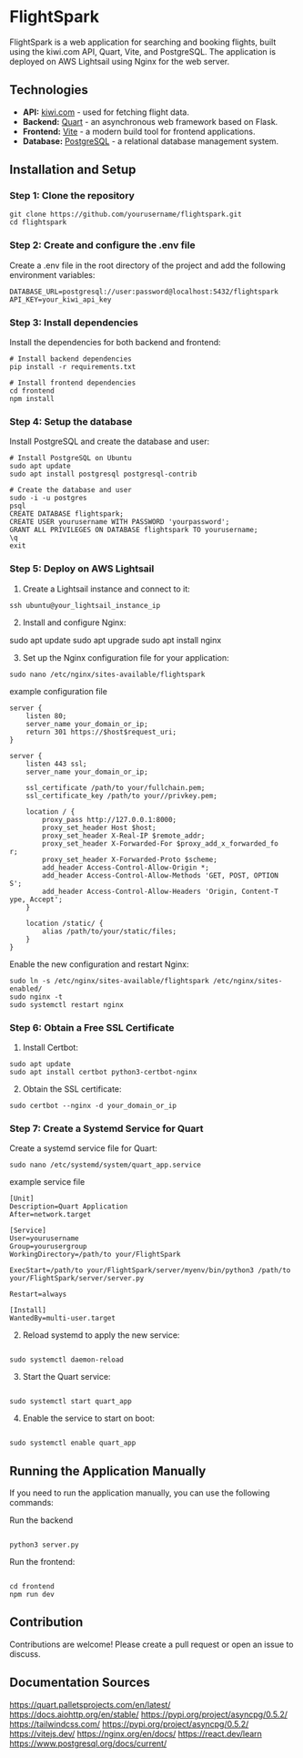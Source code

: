# FlightSpark

FlightSpark is a web application for searching and booking flights, built using the kiwi.com API, Quart, Vite, and PostgreSQL. The application is deployed on AWS Lightsail using Nginx for the web server.

## Technologies

- **API:** [kiwi.com](https://partners.kiwi.com/) - used for fetching flight data.
- **Backend:** [Quart](https://pgjones.gitlab.io/quart/) - an asynchronous web framework based on Flask.
- **Frontend:** [Vite](https://vitejs.dev/) - a modern build tool for frontend applications.
- **Database:** [PostgreSQL](https://www.postgresql.org/) - a relational database management system.

## Installation and Setup

### Step 1: Clone the repository

```
git clone https://github.com/yourusername/flightspark.git
cd flightspark
```

### Step 2: Create and configure the .env file

Create a .env file in the root directory of the project and add the following environment variables:

```
DATABASE_URL=postgresql://user:password@localhost:5432/flightspark
API_KEY=your_kiwi_api_key
```

### Step 3: Install dependencies

Install the dependencies for both backend and frontend:

```
# Install backend dependencies
pip install -r requirements.txt

# Install frontend dependencies
cd frontend
npm install
```

### Step 4: Setup the database

Install PostgreSQL and create the database and user:

```
# Install PostgreSQL on Ubuntu
sudo apt update
sudo apt install postgresql postgresql-contrib

# Create the database and user
sudo -i -u postgres
psql
CREATE DATABASE flightspark;
CREATE USER yourusername WITH PASSWORD 'yourpassword';
GRANT ALL PRIVILEGES ON DATABASE flightspark TO yourusername;
\q
exit
```

### Step 5: Deploy on AWS Lightsail

1. Create a Lightsail instance and connect to it:

```
ssh ubuntu@your_lightsail_instance_ip
```

2. Install and configure Nginx:

sudo apt update
sudo apt upgrade
sudo apt install nginx

3. Set up the Nginx configuration file for your application:

```
sudo nano /etc/nginx/sites-available/flightspark
```

example configuration file

```
server {
    listen 80;
    server_name your_domain_or_ip;
    return 301 https://$host$request_uri;
}

server {
    listen 443 ssl;
    server_name your_domain_or_ip;

    ssl_certificate /path/to your/fullchain.pem;
    ssl_certificate_key /path/to your//privkey.pem;

    location / {
        proxy_pass http://127.0.0.1:8000;
        proxy_set_header Host $host;
        proxy_set_header X-Real-IP $remote_addr;
        proxy_set_header X-Forwarded-For $proxy_add_x_forwarded_fo
r;
        proxy_set_header X-Forwarded-Proto $scheme;
        add_header Access-Control-Allow-Origin *;
        add_header Access-Control-Allow-Methods 'GET, POST, OPTION
S';
        add_header Access-Control-Allow-Headers 'Origin, Content-T
ype, Accept';
    }

    location /static/ {
        alias /path/to/your/static/files;
    }
}
```

Enable the new configuration and restart Nginx:

```
sudo ln -s /etc/nginx/sites-available/flightspark /etc/nginx/sites-enabled/
sudo nginx -t
sudo systemctl restart nginx
```

### Step 6: Obtain a Free SSL Certificate

1. Install Certbot:

```
sudo apt update
sudo apt install certbot python3-certbot-nginx
```

2. Obtain the SSL certificate:

```
sudo certbot --nginx -d your_domain_or_ip
```

### Step 7: Create a Systemd Service for Quart

Create a systemd service file for Quart:

```
sudo nano /etc/systemd/system/quart_app.service
```

example service file

```
[Unit]
Description=Quart Application
After=network.target

[Service]
User=yourusername
Group=yourusergroup
WorkingDirectory=/path/to your/FlightSpark

ExecStart=/path/to your/FlightSpark/server/myenv/bin/python3 /path/to your/FlightSpark/server/server.py

Restart=always

[Install]
WantedBy=multi-user.target
```

2. Reload systemd to apply the new service:

```

sudo systemctl daemon-reload

```

3. Start the Quart service:

```

sudo systemctl start quart_app

```

4. Enable the service to start on boot:

```

sudo systemctl enable quart_app

```

## Running the Application Manually

If you need to run the application manually, you can use the following commands:

Run the backend
```

python3 server.py

```

Run the frontend:

```

cd frontend
npm run dev

```

## Contribution

Contributions are welcome! Please create a pull request or open an issue to discuss.

## Documentation Sources

https://quart.palletsprojects.com/en/latest/
https://docs.aiohttp.org/en/stable/
https://pypi.org/project/asyncpg/0.5.2/
https://tailwindcss.com/
https://pypi.org/project/asyncpg/0.5.2/
https://vitejs.dev/
https://nginx.org/en/docs/
https://react.dev/learn
https://www.postgresql.org/docs/current/





